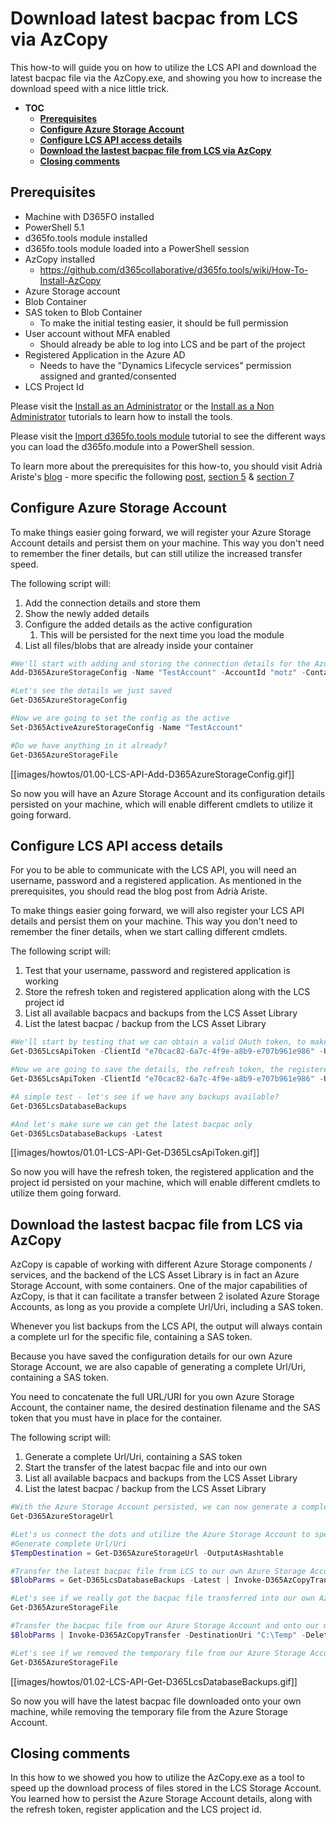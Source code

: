 ﻿
# **Download latest bacpac from LCS via AzCopy**

This how-to will guide you on how to utilize the LCS API and download the latest bacpac file via the AzCopy.exe, and showing you how to increase the download speed with a nice little trick.

- **TOC**
  * [**Prerequisites**](#--prerequisites--)
  * [**Configure Azure Storage Account**](#--configure-azure-storage-account--)
  * [**Configure LCS API access details**](#--configure-lcs-api-access-details--)
  * [**Download the lastest bacpac file from LCS via AzCopy**](#--download-the-lastest-bacpac-file-from-lcs-via-azcopy--)
  * [**Closing comments**](#--closing-comments--)
  
## **Prerequisites**
* Machine with D365FO installed
* PowerShell 5.1
* d365fo.tools module installed
* d365fo.tools module loaded into a PowerShell session
* AzCopy installed
  * https://github.com/d365collaborative/d365fo.tools/wiki/How-To-Install-AzCopy
* Azure Storage account
* Blob Container
* SAS token to Blob Container
   * To make the initial testing easier, it should be full permission
* User account without MFA enabled
   * Should already be able to log into LCS and be part of the project
* Registered Application in the Azure AD
  * Needs to have the "Dynamics Lifecycle services" permission assigned and granted/consented
* LCS Project Id

Please visit the [Install as an Administrator](https://github.com/d365collaborative/d365fo.tools/wiki/Tutorial-Install-Administrator) or the [Install as a Non Administrator](https://github.com/d365collaborative/d365fo.tools/wiki/Tutorial-Install-Non-Administrator) tutorials to learn how to install the tools.

Please visit the [Import d365fo.tools module](https://github.com/d365collaborative/d365fo.tools/wiki/Tutorial-Import-Module) tutorial to see the different ways you can load the d365fo.module into a PowerShell session.

To learn more about the prerequisites for this how-to, you should visit Adrià Ariste's [blog](https://ariste.info/en) - more specific the following [post](https://ariste.info/en/msdyn365-azure-devops-alm), [section 5](https://ariste.info/en/msdyn365-azure-devops-alm/#Setup_Release_Pipelines) & [section 7](https://ariste.info/en/msdyn365-azure-devops-alm/#LCS_DB_API)

## **Configure Azure Storage Account**
To make things easier going forward, we will register your Azure Storage Account details and persist them on your machine. This way you don't need to remember the finer details, but can still utilize the increased transfer speed.

The following script will:
1. Add the connection details and store them
2. Show the newly added details
3. Configure the added details as the active configuration
   1. This will be persisted for the next time you load the module
4. List all files/blobs that are already inside your container
   
```powershell
#We'll start with adding and storing the connection details for the Azure Storage Account
Add-D365AzureStorageConfig -Name "TestAccount" -AccountId "motz" -Container "demo" -SAS "?sv=2018-03-28&si=full&sr=c&sig=N3vCp95UUhlpdBxL5QZCjOrp0o30Yxdj17PJ70nxMc4%3D"

#Let's see the details we just saved
Get-D365AzureStorageConfig

#Now we are going to set the config as the active
Set-D365ActiveAzureStorageConfig -Name "TestAccount"

#Do we have anything in it already?
Get-D365AzureStorageFile
```

[[images/howtos/01.00-LCS-API-Add-D365AzureStorageConfig.gif]]

So now you will have an Azure Storage Account and its configuration details persisted on your machine, which will enable different cmdlets to utilize it going forward.

## **Configure LCS API access details**
For you to be able to communicate with the LCS API, you will need an username, password and a registered application. As mentioned in the prerequisites, you should read the blog post from Adrià Ariste.

To make things easier going forward, we will also register your LCS API details and persist them on your machine. This way you don't need to remember the finer details, when we start calling different cmdlets.

The following script will:
1. Test that your username, password and registered application is working
2. Store the refresh token and registered application along with the LCS project id
3. List all available bacpacs and backups from the LCS Asset Library
4. List the latest bacpac / backup from the LCS Asset Library

```powershell
#We'll start by testing that we can obtain a valid OAuth token, to make sure our details are correct
Get-D365LcsApiToken -ClientId "e70cac82-6a7c-4f9e-a8b9-e707b961e986" -Username "Lcs-Automation@contoso.com" -Password "fT1DHcLdeTWC9aumugHr" -LcsApiUri "https://lcsapi.lcs.dynamics.com"

#Now we are going to save the details, the refresh token, the registered application and the project id
Get-D365LcsApiToken -ClientId "e70cac82-6a7c-4f9e-a8b9-e707b961e986" -Username "Lcs-Automation@contoso.com" -Password "fT1DHcLdeTWC9aumugHr" -LcsApiUri "https://lcsapi.lcs.dynamics.com" | Set-D365LcsApiConfig -ProjectId "123456789" -ClientId "e70cac82-6a7c-4f9e-a8b9-e707b961e986"

#A simple test - let's see if we have any backups available?
Get-D365LcsDatabaseBackups

#And let's make sure we can get the latest bacpac only
Get-D365LcsDatabaseBackups -Latest
```

[[images/howtos/01.01-LCS-API-Get-D365LcsApiToken.gif]]

So now you will have the refresh token, the registered application and the project id persisted on your machine, which will enable different cmdlets to utilize them going forward.

## **Download the lastest bacpac file from LCS via AzCopy**
AzCopy is capable of working with different Azure Storage components / services, and the backend of the LCS Asset Library is in fact an Azure Storage Account, with some containers. One of the major capabilities of AzCopy, is that it can facilitate a transfer between 2 isolated Azure Storage Accounts, as long as you provide a complete Url/Uri, including a SAS token.

Whenever you list backups from the LCS API, the output will always contain a complete url for the specific file, containing a SAS token.

Because you have saved the configuration details for our own Azure Storage Account, we are also capable of generating a complete Url/Uri, containing a SAS token.

You need to concatenate the full URL/URI for you own Azure Storage Account, the container name, the desired destination filename and the SAS token that you must have in place for the container.

The following script will:
1. Generate a complete Url/Uri, containing a SAS token
2. Start the transfer of the latest bacpac file and into our own
3. List all available bacpacs and backups from the LCS Asset Library
4. List the latest bacpac / backup from the LCS Asset Library

```powershell
#With the Azure Storage Account persisted, we can now generate a complete Url/Uri
Get-D365AzureStorageUrl

#Let's us connect the dots and utilize the Azure Storage Account to speed up the download
#Generate complete Url/Uri
$TempDestination = Get-D365AzureStorageUrl -OutputAsHashtable

#Transfer the latest bacpac file from LCS to our own Azure Storage Account
$BlobParms = Get-D365LcsDatabaseBackups -Latest | Invoke-D365AzCopyTransfer @TempDestination -FileName "Latest.bacpac"

#Let's see if we really got the bacpac file transferred into our own Azure Storage Account
Get-D365AzureStorageFile

#Transfer the bacpac file from our Azure Storage Account and onto our machine.
$BlobParms | Invoke-D365AzCopyTransfer -DestinationUri "C:\Temp" -DeleteOnTransferComplete

#Let's see if we removed the temporary file from our Azure Storage Account
Get-D365AzureStorageFile
```

[[images/howtos/01.02-LCS-API-Get-D365LcsDatabaseBackups.gif]]

So now you will have the latest bacpac file downloaded onto your own machine, while removing the temporary file from the Azure Storage Account.

## **Closing comments**
In this how to we showed you how to utilize the AzCopy.exe as a tool to speed up the download process of files stored in the LCS Storage Account. You learned how to persist the Azure Storage Account details, along with the refresh token, register application and the LCS project id.
